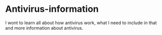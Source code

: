 # Antivirus-information
I wont to learn all about how antivirus work, what I need to include in that and more information about antivirus.
